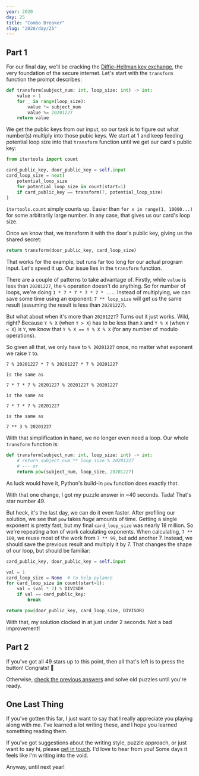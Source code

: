 ```yaml
---
year: 2020
day: 25
title: "Combo Breaker"
slug: "2020/day/25"
---
```


## Part 1

For our final day, we'll be cracking the [Diffie–Hellman key exchange](https://en.wikipedia.org/wiki/Diffie–Hellman_key_exchange), the very foundation of the secure internet. Let's start with the `transform` function the prompt describes:

```py
def transform(subject_num: int, loop_size: int) -> int:
    value = 1
    for _ in range(loop_size):
        value *= subject_num
        value %= 20201227
    return value
```

We get the public keys from our input, so our task is to figure out what number(s) multiply into those pubic keys. We start at 1 and keep feeding potential loop size into that `transform` function until we get our card's public key:

```py
from itertools import count

card_public_key, door_public_key = self.input
card_loop_size = next(
    potential_loop_size
    for potential_loop_size in count(start=1)
    if card_public_key == transform(7, potential_loop_size)
)
```

`itertools.count` simply counts up. Easier than `for x in range(1, 10000...)` for some arbitrarily large number. In any case, that gives us our card's loop size.

Once we know that, we transform it with the door's public key, giving us the shared secret:

```py
return transform(door_public_key, card_loop_size)
```

That works for the example, but runs far too long for our actual program input. Let's speed it up. Our issue lies in the `transform` function.

There are a couple of patterns to take advantage of. Firstly, while `value` is less than `20201227`, the `%` operation doesn't do anything. So for number of loops, we're doing `1 * 7 * 7 * 7 * 7 * ...`. Instead of multiplying, we can save some time using an exponent: `7 ** loop_size` will get us the same result (assuming the result is less than `20201227`).

But what about when it's more than `20201227`? Turns out it just works. Wild, right? Because `Y % X` (when `Y > X`) has to be less than `X` and `Y % X` (when `Y < X`) is `Y`, we know that `Y % X == Y % X % X` (for any number of modulo operations).

So given all that, we only have to `% 20201227` once, no matter what exponent we raise `7` to.

```
7 % 20201227 * 7 % 20201227 * 7 % 20201227

is the same as

7 * 7 * 7 % 20201227 % 20201227 % 20201227

is the same as

7 * 7 * 7 % 20201227

is the same as

7 ** 3 % 20201227
```

With that simplification in hand, we no longer even need a loop. Our whole `transform` function is:

```py
def transform(subject_num: int, loop_size: int) -> int:
    # return subject_num ** loop_size % 20201227
    # --- or
    return pow(subject_num, loop_size, 20201227)
```

As luck would have it, Python's build-in `pow` function does exactly that.

With that one change, I got my puzzle answer in ~40 seconds. Tada! That's star number 49.

But heck, it's the last day, we can do it even faster. After profiling our solution, we see that `pow` takes _huge_ amounts of time. Getting a single exponent is pretty fast, but my final `card_loop_size` was nearly 18 million. So we're repeating a ton of work calculating exponents. When calculating, `7 ** 100`, we reuse most of the work from `7 ** 99`, but add another 7. Instead, we should save the previous result and multiply it by 7. That changes the shape of our loop, but should be familiar:

```py
card_public_key, door_public_key = self.input

val = 1
card_loop_size = None  # to help pylance
for card_loop_size in count(start=1):
    val = (val * 7) % DIVISOR
    if val == card_public_key:
        break

return pow(door_public_key, card_loop_size, DIVISOR)
```

With that, my solution clocked in at just under 2 seconds. Not a bad improvement!

## Part 2

If you've got all 49 stars up to this point, then all that's left is to press the button! Congrats! :tada:

Otherwise, [check the previous answers](https://github.com/xavdid/advent-of-code/tree/main/solutions/2020) and solve old puzzles until you're ready.

## One Last Thing

If you've gotten this far, I just want to say that I really appreciate you playing along with me. I've learned a lot writing these, and I hope you learned something reading them.

If you've got suggestions about the writing style, puzzle approach, or just want to say hi, please [get in touch](https://xavd.id/contact). I'd love to hear from you! Some days it feels like I'm writing into the void.

Anyway, until next year!
